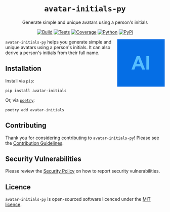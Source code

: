 <div align="center">

# `avatar-initials-py`

Generate simple and unique avatars using a person's initials

[![Build](https://img.shields.io/github/actions/workflow/status/axieum/avatar-initials-py/release.yml?branch=main&style=for-the-badge)][ci:release]
[![Tests](https://img.shields.io/github/actions/workflow/status/axieum/avatar-initials-py/test.yml?branch=main&label=tests&style=for-the-badge)][ci:test]
[![Coverage](https://img.shields.io/codecov/c/github/axieum/avatar-initials-py?style=for-the-badge)][codecov]
[![Python](https://img.shields.io/pypi/pyversions/avatar-initials?style=for-the-badge)][python]
[![PyPi](https://img.shields.io/pypi/v/avatar-initials?style=for-the-badge&include_prereleases&sort=semver)][pypi]

</div>

<img alt="example avatars" src="examples.gif" width="150" align="right">

`avatar-initials-py` helps you generate simple and unique avatars using a
person's initials. It can also derive a person's initials from their full name.

## Installation

Install via `pip`:

```shell
pip install avatar-initials
```

Or, via [`poetry`][poetry]:

```shell
poetry add avatar-initials
```

## Contributing

Thank you for considering contributing to `avatar-initials-py`! Please see the
[Contribution Guidelines][contributing].

## Security Vulnerabilities

Please review the [Security Policy][security] on how to report security
vulnerabilities.

## Licence

`avatar-initials-py` is open-sourced software licenced under the
[MIT licence][licence].

[ci:release]: https://github.com/axieum/avatar-initials-py/actions/workflows/release.yml
[ci:test]: https://github.com/axieum/avatar-initials-py/actions/workflows/test.yml
[codecov]: https://app.codecov.io/gh/axieum/avatar-initials-py
[contributing]: CONTRIBUTING.md
[licence]: https://opensource.org/licenses/MIT
[poetry]: https://python-poetry.org/
[pypi]: https://pypi.org/project/avatar-initials
[python]: https://python.org/
[security]: SECURITY.md
